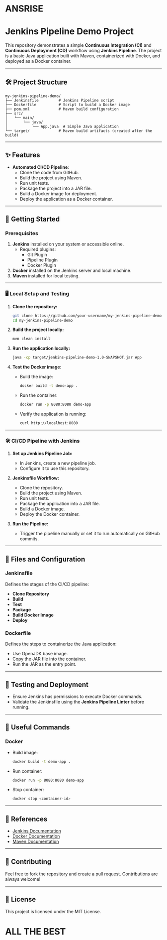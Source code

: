 # ANSRISE

# Jenkins Pipeline Demo Project

This repository demonstrates a simple **Continuous Integration (CI)** and **Continuous Deployment (CD)** workflow using **Jenkins Pipeline**. The project is a basic Java application built with Maven, containerized with Docker, and deployed as a Docker container.

---

## 🛠️ Project Structure

```
my-jenkins-pipeline-demo/
├── Jenkinsfile         # Jenkins Pipeline script
├── Dockerfile          # Script to build a Docker image
├── pom.xml             # Maven build configuration
├── src/
│   └── main/
│       └── java/
│           └── App.java  # Simple Java application
└── target/             # Maven build artifacts (created after the build)
```

---

## ✨ Features

- **Automated CI/CD Pipeline**:
  - Clone the code from GitHub.
  - Build the project using Maven.
  - Run unit tests.
  - Package the project into a JAR file.
  - Build a Docker image for deployment.
  - Deploy the application as a Docker container.

---

## 🚀 Getting Started

### Prerequisites
1. **Jenkins** installed on your system or accessible online.
   - Required plugins:
     - Git Plugin
     - Pipeline Plugin
     - Docker Plugin
2. **Docker** installed on the Jenkins server and local machine.
3. **Maven** installed for local testing.

---

### 🖥️ Local Setup and Testing

1. **Clone the repository:**
   ```bash
   git clone https://github.com/your-username/my-jenkins-pipeline-demo.git
   cd my-jenkins-pipeline-demo
   ```

2. **Build the project locally:**
   ```bash
   mvn clean install
   ```

3. **Run the application locally:**
   ```bash
   java -cp target/jenkins-pipeline-demo-1.0-SNAPSHOT.jar App
   ```

4. **Test the Docker image:**
   - Build the image:
     ```bash
     docker build -t demo-app .
     ```
   - Run the container:
     ```bash
     docker run -p 8080:8080 demo-app
     ```
   - Verify the application is running:
     ```bash
     curl http://localhost:8080
     ```

---

### 🛠️ CI/CD Pipeline with Jenkins

1. **Set up Jenkins Pipeline Job:**
   - In Jenkins, create a new pipeline job.
   - Configure it to use this repository.

2. **Jenkinsfile Workflow:**
   - Clone the repository.
   - Build the project using Maven.
   - Run unit tests.
   - Package the application into a JAR file.
   - Build a Docker image.
   - Deploy the Docker container.

3. **Run the Pipeline:**
   - Trigger the pipeline manually or set it to run automatically on GitHub commits.

---

## 📂 Files and Configuration

### **Jenkinsfile**
Defines the stages of the CI/CD pipeline:
- **Clone Repository**
- **Build**
- **Test**
- **Package**
- **Build Docker Image**
- **Deploy**

### **Dockerfile**
Defines the steps to containerize the Java application:
- Use OpenJDK base image.
- Copy the JAR file into the container.
- Run the JAR as the entry point.

---

## 🧪 Testing and Deployment

- Ensure Jenkins has permissions to execute Docker commands.
- Validate the Jenkinsfile using the **Jenkins Pipeline Linter** before running.

---

## 🔗 Useful Commands

### Docker
- Build image:  
  ```bash
  docker build -t demo-app .
  ```
- Run container:  
  ```bash
  docker run -p 8080:8080 demo-app
  ```
- Stop container:  
  ```bash
  docker stop <container-id>
  ```

---

## 📖 References

- [Jenkins Documentation](https://www.jenkins.io/doc/)
- [Docker Documentation](https://docs.docker.com/)
- [Maven Documentation](https://maven.apache.org/)

---

## 🤝 Contributing

Feel free to fork the repository and create a pull request. Contributions are always welcome!

---

## 📜 License

This project is licensed under the MIT License.

# ALL THE BEST
